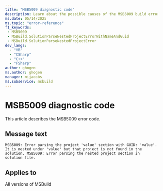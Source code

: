 ```yaml
---
title: "MSB5009 diagnostic code"
description: Learn about the possible causes of the MSB5009 build error, and get troubleshooting tips.
ms.date: 05/14/2025
ms.topic: "error-reference"
f1_keywords:
 - MSB5009
 - MSBuild.SolutionParseNestedProjectErrorWithNameAndGuid
 - MSBuild.SolutionParseNestedProjectError
dev_langs:
  - "VB"
  - "CSharp"
  - "C++"
  - "FSharp"
author: ghogen
ms.author: ghogen
manager: mijacobs
ms.subservice: msbuild
---
```


# MSB5009 diagnostic code

<!-- :::ErrorDefinitionDescription::: -->
<!-- :::editable-content name="introDescription"::: -->
This article describes the MSB5009 error code.
<!-- :::editable-content-end::: -->

## Message text

`MSB5009: Error parsing the project 'value' section with GUID: 'value'. It is nested under 'value' but that project is not found in the solution.
MSB5009: Error parsing the nested project section in solution file.`

<!-- :::editable-content name="postOutputDescription"::: -->
<!--
{StrBegin="MSB5009: "}UE: The solution filename is provided separately to loggers.

{StrBegin="MSB5009: "}UE: The solution filename is provided separately to loggers.
-->
<!-- :::editable-content-end::: -->
<!-- :::ErrorDefinitionDescription-end::: -->

## Applies to

All versions of MSBuild
